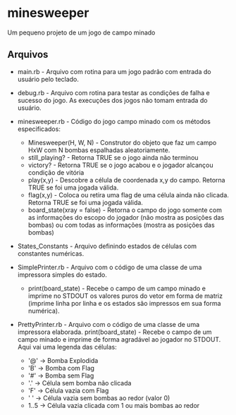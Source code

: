 # minesweeper

Um pequeno projeto de um jogo de campo minado

## Arquivos
  * main.rb - Arquivo com rotina para um jogo padrão com entrada do usuário pelo teclado.
  
  * debug.rb - Arquivo com rotina para testar as condições de falha e sucesso do jogo. As execuções dos jogos não tomam entrada do usuário.
  
  * minesweeper.rb - Código do jogo campo minado com os métodos especificados:
    * Minesweeper(H, W, N) - Construtor do objeto que faz um campo HxW com N bombas espalhadas aleatoriamente.
    * still_playing? - Retorna TRUE se o jogo ainda não terminou
    * victory? - Retorna TRUE se o jogo acabou e o jogador alcançou condição de vitória
    * play(x,y) - Descobre a célula de coordenada x,y do campo. Retorna TRUE se foi uma jogada válida.
    * flag(x,y) - Coloca ou retira uma flag de uma célula ainda não clicada. Retorna TRUE se foi uma jogada válida.
    * board_state(xray = false) - Retorna o campo do jogo somente com as informações do escopo do jogador (não mostra as posições das bombas) ou com todas as informações (mostra as posições das bombas)

  * States_Constants - Arquivo definindo estados de células com constantes numéricas. 
  
  * SimplePrinter.rb - Arquivo com o código de uma classe de uma impressora simples do estado.
    * print(board_state) - Recebe o campo de um campo minado e imprime no STDOUT os valores puros do vetor em forma de matriz (imprime linha por linha e os estados são impressos em sua forma numérica).

  * PrettyPrinter.rb - Arquivo com o código de uma classe de uma impressora elaborada. 
    print(board_state) - Recebe o campo de um campo minado e imprime de forma agradável ao jogador no STDOUT. Aqui vai uma legenda das células:
      * '@' -> Bomba Explodida
      * 'B' -> Bomba com Flag
      * '\#' -> Bomba sem Flag
      * '.' -> Célula sem bomba não clicada
      * 'F' -> Célula vazia com Flag
      * ' ' -> Célula vazia sem bombas ao redor (valor 0)
      * 1..5 -> Célula vazia clicada com 1 ou mais bombas ao redor
